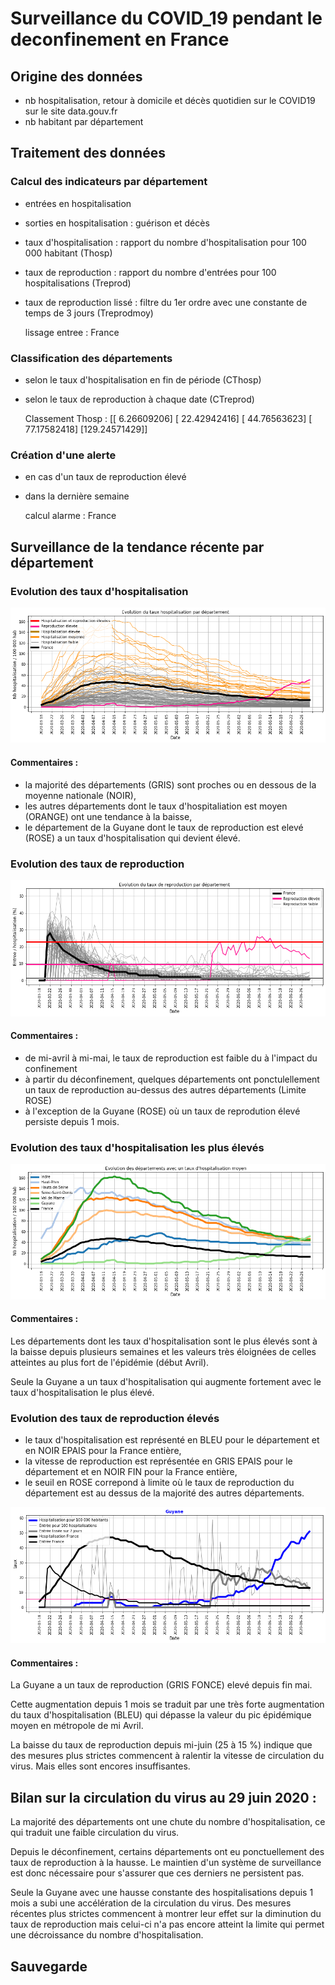 
# Surveillance du COVID_19 pendant le deconfinement en France

## Origine des données
- nb hospitalisation, retour à domicile et décès quotidien sur le COVID19 sur le site data.gouv.fr
- nb habitant par département

## Traitement des données

### Calcul des indicateurs par département
- entrées en hospitalisation
- sorties en hospitalisation : guérison et décès
- taux d'hospitalisation : rapport du nombre d'hospitalisation pour 100 000 habitant (Thosp)
- taux de reproduction : rapport du nombre d'entrées pour 100 hospitalisations (Treprod)
- taux de reproduction lissé : filtre du 1er ordre avec une constante de temps de 3 jours (Treprodmoy)

     lissage entree : France                                               

### Classification des départements
- selon le taux d'hospitalisation en fin de période (CThosp)
- selon le taux de reproduction à chaque date (CTreprod)

    Classement Thosp :  [[  6.26609206]
     [ 22.42942416]
     [ 44.76563623]
     [ 77.17582418]
     [129.24571429]]
    

### Création d'une alerte
- en cas d'un taux de reproduction  élevé 
- dans la dernière semaine

     calcul alarme : France                                               

## Surveillance de la tendance récente par département
### Evolution des taux d'hospitalisation


![png](Surveillance_deconfinement_2020_06_29_files/Surveillance_deconfinement_2020_06_29_22_0.png)


#### Commentaires :
- la majorité des départements (GRIS) sont proches ou en dessous de la moyenne nationale (NOIR),
- les autres départements dont le taux d'hospitaliation est moyen (ORANGE) ont une tendance à la baisse,
- le département de la Guyane dont le taux de reproduction est elevé (ROSE) a un taux d'hospitalisation qui devient élevé.

### Evolution des taux de reproduction


![png](Surveillance_deconfinement_2020_06_29_files/Surveillance_deconfinement_2020_06_29_25_0.png)


#### Commentaires :
- de mi-avril à mi-mai, le taux de reproduction est faible du à l'impact du confinement
- à partir du déconfinement, quelques départements ont ponctulellement un taux de reproduction au-dessus des autres départements (Limite ROSE)
- à l'exception de la Guyane (ROSE) où un taux de reprodution élevé persiste depuis 1 mois.

### Evolution des taux d'hospitalisation les plus élevés


![png](Surveillance_deconfinement_2020_06_29_files/Surveillance_deconfinement_2020_06_29_28_0.png)


#### Commentaires : 
Les départements dont les taux d'hospitalisation sont le plus élevés sont à la baisse depuis plusieurs semaines et les valeurs très éloignées de celles atteintes au plus fort de l'épidémie (début Avril).

Seule la Guyane a un taux d'hospitalisation qui augmente fortement avec le taux d'hospitalisation le plus élevé.

### Evolution des taux de reproduction élevés
- le taux d'hospitalisation est représenté en BLEU pour le département et en NOIR EPAIS pour la France entière,
- la vitesse de reproduction est représentée en GRIS EPAIS pour le département et en NOIR FIN pour la France entière,
- le seuil en ROSE correpond à limite où le taux de reproduction du département est au dessus de la majorité des autres départements.


![png](Surveillance_deconfinement_2020_06_29_files/Surveillance_deconfinement_2020_06_29_31_0.png)


#### Commentaires :
La Guyane a un taux de reproduction (GRIS FONCE) elevé depuis fin mai.

Cette augmentation depuis 1 mois se traduit par une très forte augmentation du taux d'hospitalisation (BLEU) qui dépasse la valeur du pic épidémique moyen en métropole de mi Avril.

La baisse du taux de reproduction depuis mi-juin (25 à 15 %) indique que des mesures plus strictes commencent à ralentir la vitesse de circulation du virus. Mais elles sont encores insuffisantes.

## Bilan sur la circulation du virus au 29 juin 2020 :
La majorité des départements ont une chute du nombre d'hospitalisation, ce qui traduit une faible circulation du virus.

Depuis le déconfinement, certains départements ont eu ponctuellement des taux de reproduction à la hausse. Le maintien d'un système de surveillance est donc nécessaire pour s'assurer que ces derniers ne persistent pas.

Seule la Guyane avec une hausse constante des hospitalisations depuis 1 mois a subi une accélération de la circulation du virus. Des mesures récentes plus strictes commencent à montrer leur effet sur la diminution du taux de reproduction mais celui-ci n'a pas encore atteint la limite qui permet une décroissance du nombre d'hospitalisation.


## Sauvegarde
